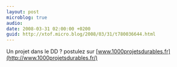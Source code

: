 ```yaml
---
layout: post
microblog: true
audio: 
date: 2008-03-31 02:00:00 +0200
guid: http://xtof.micro.blog/2008/03/31/t780036644.html
---
```

Un projet dans le DD ? postulez sur [www.1000projetsdurables.fr](http://www.1000projetsdurables.fr/)
